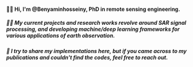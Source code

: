 #### 🙋‍♂️ Hi, I'm @Benyaminhosseiny, PhD in remote sensing engineering.
##### 👨‍💻 My current projects and research works revolve around SAR signal processing, and developing machine/deep learning frameworks for various applications of earth observation.
##### 📝 I try to share my implementations here, but if you came across to my publications and couldn't find the codes, feel free to reach out.
<!--
[![My GitHub Stats](https://github-readme-stats.vercel.app/api/?username=BenyaminHosseiny&count_private=true&theme=github_dark&showicons=true)]()

[![willianrod's wakatime stats](https://github-readme-stats.vercel.app/api/wakatime?username=BenyaminHosseiny)](https://github.com/anuraghazra/github-readme-stats)
https://www.jasongaylord.com/blog/2020/10/28/implementing-github-readme-statistics
https://github.com/anuraghazra/github-readme-stats/blob/master/themes/README.md
[![My GitHub Language Stats](https://github-readme-stats.vercel.app/api/top-langs/?username=BenyaminHosseiny&langs_count=5&theme=tokyonight)]()
-->


<!--

**Benyaminhosseiny/BenyaminHosseiny** is a ✨ _special_ ✨ repository because its `README.md` (this file) appears on your GitHub profile.

Here are some ideas to get you started:

- 🔭 I’m currently working on ...
- 🌱 I’m currently learning ...
- 👯 I’m looking to collaborate on ...
- 🤔 I’m looking for help with ...
- 💬 Ask me about ...
- 📫 How to reach me: ...
- 😄 Pronouns: ...
- ⚡ Fun fact: ...
-->
